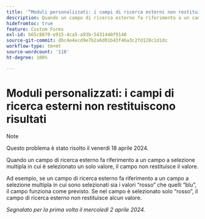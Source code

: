 ```yaml
---
title: '“Moduli personalizzati: i campi di ricerca esterni non restituiscono risultati”'
description: Quando un campo di ricerca esterno fa riferimento a un campo a selezione multipla in cui è selezionato un solo valore, il campo non restituisce il valore.
hidefromtoc: true
feature: Custom Forms
exl-id: b65c8870-e915-4ca5-a93b-5431440f9140
source-git-commit: dbc4e4ecd9e7b2a6d01b43f46a3c2fd128c1d1dc
workflow-type: tm+mt
source-wordcount: '110'
ht-degree: 100%

---
```


# Moduli personalizzati: i campi di ricerca esterni non restituiscono risultati

>[!NOTE]
>
>Questo problema è stato risolto il venerdì 18 aprile 2024.

Quando un campo di ricerca esterno fa riferimento a un campo a selezione multipla in cui è selezionato un solo valore, il campo non restituisce il valore.

Ad esempio, se un campo di ricerca esterno fa riferimento a un campo a selezione multipla in cui sono selezionati sia i valori “rosso” che quelli “blu”, il campo funziona come previsto. Se nel campo è selezionato solo “rosso”, il campo di ricerca esterno non restituisce alcun valore.

_Segnalato per la prima volta il mercoledì 2 aprile 2024._
